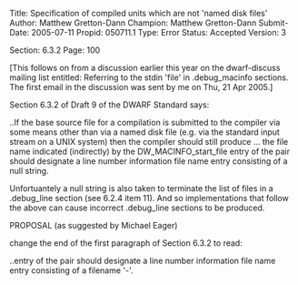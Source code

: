 Title:       Specification of compiled units which are not 'named disk files'
Author:      Matthew Gretton-Dann
Champion:    Matthew Gretton-Dann
Submit-Date: 2005-07-11
Propid:      050711.1
Type:        Error
Status:      Accepted
Version:     3

Section: 6.3.2
Page: 100

[This follows on from a discussion earlier this year on the dwarf-discuss 
mailing list entitled: Referring to the stdin 'file' in .debug_macinfo 
sections.  The first email in the discussion was sent by me on Thu, 21 Apr 
2005.]

Section 6.3.2 of Draft 9 of the DWARF Standard says:

..If the base source file for a compilation is submitted to the compiler via 
some means other than via a named disk file (e.g. via the standard input 
stream on a UNIX system) then the compiler should still produce ... the file 
name indicated (indirectly) by the DW_MACINFO_start_file entry of the pair 
should designate a line number information file name entry consisting of a 
null string.

Unfortuantely a null string is also taken to terminate the list of files in 
a .debug_line section (see 6.2.4 item 11).  And so implementations that follow
the above can cause incorrect .debug_line sections to be produced.

PROPOSAL (as suggested by Michael Eager)

change the end of the first paragraph of Section 6.3.2 to read:

..entry of the pair should designate a line number information file name 
entry consisting of a filename '-'.
